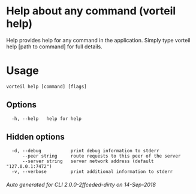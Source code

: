 # Help about any command (vorteil help)

Help provides help for any command in the application.
Simply type vorteil help [path to command] for full details.

# Usage

```
vorteil help [command] [flags]
```

## Options

```
  -h, --help   help for help
```

## Hidden options

```
  -d, --debug           print debug information to stderr
      --peer string     route requests to this peer of the server
      --server string   server network address (default "127.0.0.1:7472")
  -v, --verbose         print additional information to stderr
```


###### Auto generated for CLI 2.0.0-2ffceded-dirty on 14-Sep-2018
